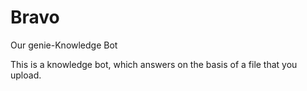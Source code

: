 # Bravo
Our genie-Knowledge Bot

This is a knowledge bot, which answers on the basis of a file that you upload.
